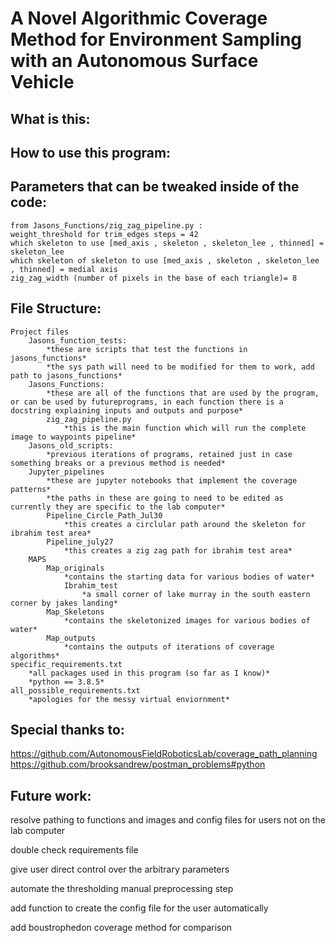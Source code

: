 # A Novel Algorithmic Coverage Method for Environment Sampling with an Autonomous Surface Vehicle




## What is this:




## How to use this program:




## Parameters that can be tweaked inside of the code:

    from Jasons_Functions/zig_zag_pipeline.py : 
    weight_threshold for trim_edges steps = 42
    which skeleton to use [med_axis , skeleton , skeleton_lee , thinned] = skeleton_lee
    which skeleton of skeleton to use [med_axis , skeleton , skeleton_lee , thinned] = medial axis
    zig_zag_width (number of pixels in the base of each triangle)= 8




## File Structure:
    Project files
        Jasons_function_tests: 
            *these are scripts that test the functions in jasons_functions*
            *the sys path will need to be modified for them to work, add path to jasons_functions*
        Jasons_Functions:
            *these are all of the functions that are used by the program, or can be used by futureprograms, in each function there is a docstring explaining inputs and outputs and purpose*
            zig_zag_pipeline.py
                *this is the main function which will run the complete image to waypoints pipeline*
        Jasons_old_scripts:
            *previous iterations of programs, retained just in case something breaks or a previous method is needed*
        Jupyter_pipelines
            *these are jupyter notebooks that implement the coverage patterns*
            *the paths in these are going to need to be edited as currently they are specific to the lab computer*
            Pipeline_Circle_Path_Jul30
                *this creates a circlular path around the skeleton for ibrahim test area*
            Pipeline_july27
                *this creates a zig zag path for ibrahim test area*
        MAPS
            Map_originals
                *contains the starting data for various bodies of water*
                Ibrahim_test
                    *a small corner of lake murray in the south eastern corner by jakes landing*
            Map_Skeletons
                *contains the skeletonized images for various bodies of water*
            Map_outputs
                *contains the outputs of iterations of coverage algorithms*
    specific_requirements.txt
        *all packages used in this program (so far as I know)*
        *python == 3.8.5*
    all_possible_requirements.txt
        *apologies for the messy virtual enviornment*


## Special thanks to:
https://github.com/AutonomousFieldRoboticsLab/coverage_path_planning
https://github.com/brooksandrew/postman_problems#python

## Future work:

resolve pathing to functions and images and config files for users not on the lab computer

double check requirements file 

give user direct control over the arbitrary parameters

automate the thresholding manual preprocessing step

add function to create the config file for the user automatically

add boustrophedon coverage method for comparison 
